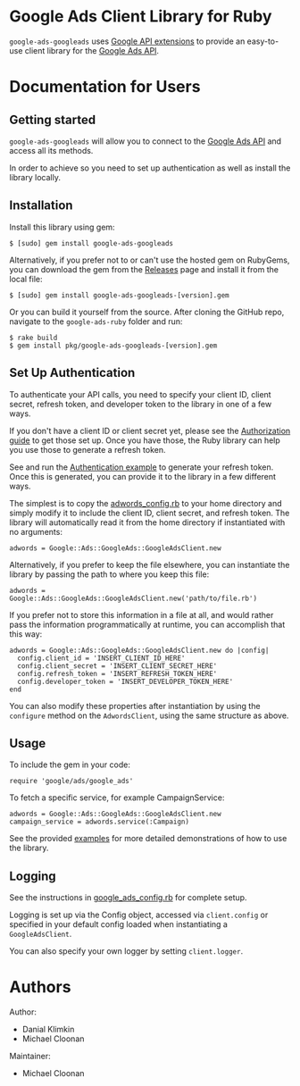 # Google Ads Client Library for Ruby

`google-ads-googleads` uses [Google API extensions][google-gax] to provide an
easy-to-use client library for the [Google Ads API][].

[google-gax]: https://github.com/googleapis/gax-ruby
[Google Ads API]: https://developers.google.com/google-ads/api

# Documentation for Users

## Getting started

`google-ads-googleads` will allow you to connect to the
[Google Ads API][] and access all its methods.

In order to achieve so you need to set up authentication as well as install the
library locally.

## Installation

Install this library using gem:

    $ [sudo] gem install google-ads-googleads

Alternatively, if you prefer not to or can't use the hosted gem on RubyGems, you
can download the gem from the [Releases][] page and install it from the local
file:

    $ [sudo] gem install google-ads-googleads-[version].gem

Or you can build it yourself from the source. After cloning the GitHub repo,
navigate to the `google-ads-ruby` folder and run:

    $ rake build
    $ gem install pkg/google-ads-googleads-[version].gem

[Releases]: https://github.com/googleads/google-ads-ruby/releases

## Set Up Authentication

To authenticate your API calls, you need to specify your client ID, client
secret, refresh token, and developer token to the library in one of a few ways.

If you don't have a client ID or client secret yet, please see the
[Authorization guide][] to get those set up. Once you have those, the Ruby
library can help you use those to generate a refresh token.

See and run the [Authentication example][] to generate your refresh token.
Once this is generated, you can provide it to the library in a few different
ways.

The simplest is to copy the [adwords_config.rb][] to your home directory and
simply modify it to include the client ID, client secret, and refresh token.
The library will automatically read it from the home directory if instantiated
with no arguments:

    adwords = Google::Ads::GoogleAds::GoogleAdsClient.new

Alternatively, if you prefer to keep the file elsewhere, you can instantiate the
library by passing the path to where you keep this file:

    adwords = Google::Ads::GoogleAds::GoogleAdsClient.new('path/to/file.rb')

If you prefer not to store this information in a file at all, and would rather
pass the information programmatically at runtime, you can accomplish that this
way:

    adwords = Google::Ads::GoogleAds::GoogleAdsClient.new do |config|
      config.client_id = 'INSERT_CLIENT_ID_HERE'
      config.client_secret = 'INSERT_CLIENT_SECRET_HERE'
      config.refresh_token = 'INSERT_REFRESH_TOKEN_HERE'
      config.developer_token = 'INSERT_DEVELOPER_TOKEN_HERE'
    end

You can also modify these properties after instantiation by using the
`configure` method on the `AdwordsClient`, using the same structure as above.

[Authorization guide]: https://developers.google.com/google-ads/api/docs/oauth/overview
[Authentication example]: https://github.com/googleads/google-ads-ruby/blob/master/examples/authentication/authenticate_in_standalone_application.rb
[adwords_config.rb]: https://github.com/googleads/google-ads-ruby/blob/master/google_ads_config.rb

## Usage

To include the gem in your code:

    require 'google/ads/google_ads'

To fetch a specific service, for example CampaignService:

    adwords = Google::Ads::GoogleAds::GoogleAdsClient.new
    campaign_service = adwords.service(:Campaign)

See the provided [examples][] for more detailed demonstrations of how to use the
library.

[examples]: https://github.com/googleads/google-ads-ruby/blob/master/examples

## Logging

See the instructions in
[google_ads_config.rb](https://github.com/googleads/google-ads-ruby/blob/master/google_ads_config.rb)
for complete setup.

Logging is set up via the Config object, accessed via `client.config` or specified
in your default config loaded when instantiating a `GoogleAdsClient`.

You can also specify your own logger by setting `client.logger`.

# Authors

Author:

 - Danial Klimkin
 - Michael Cloonan

Maintainer:

 - Michael Cloonan
